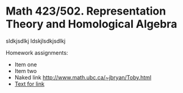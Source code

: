# Math 423/502. Representation Theory and Homological Algebra

sldkjsdlkj ldskjlsdkjsdlkj

Homework assignments:
  * Item one
  * Item two
  * Naked link <http://www.math.ubc.ca/~jbryan/Toby.html>
  * [Text for link](http://www.math.ubc.ca/~jbryan/Toby.html)
